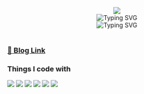 <div align="center">
  <img src="https://capsule-render.vercel.app/api?type=waving&color=9D9ED2&width=100&height=80&section=header&text=&animation=twinkling" />
  <div align="right">
      <img src="https://readme-typing-svg.demolab.com?font=Rubik+Doodle+Shadow&size=65&pause=1000&color=9D9ED2FF&width=700&height=120&lines=Hello+I'm+tata-v+%F0%9F%90%BE" alt="Typing SVG" />
  </div>
  <div align="right">
      <img src="https://readme-typing-svg.demolab.com?font=Caveat&size=45&pause=1000&color=9D9ED2FF&width=700&height=60&lines=frontend+developer" alt="Typing SVG" />
  </div>
</div>

<br>

### <a href="https://velog.io/@tata-v_vlelog" rel="noreferrer" target="_blank">🔗 Blog Link</a>

### **Things I code with**

<img src="https://img.shields.io/badge/React-61DAFB?style=for-the-badge&logo=React&logoColor=white"/> <img src="https://img.shields.io/badge/redux-593d88?style=for-the-badge&logo=redux&logoColor=white"/> <img src="https://img.shields.io/badge/Recoil-3578E5?style=for-the-badge&logo=Recoil&logoColor=white"/> <img src="https://img.shields.io/badge/styledcomponents-DB7093?style=for-the-badge&logo=styledcomponents&logoColor=white"/> <img src="https://img.shields.io/badge/javascript-F7DF1E?style=for-the-badge&logo=javascript&logoColor=black" /> <img src="https://img.shields.io/badge/typescript-3178C6?style=for-the-badge&logo=typescript&logoColor=white" /> 
